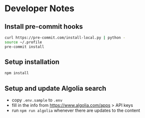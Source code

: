 # Developer Notes

## Install pre-commit hooks

```bash
curl https://pre-commit.com/install-local.py | python -
source ~/.profile
pre-commit install
```

## Setup installation

```bash
npm install
```

## Setup and update Algolia search

- copy `.env.sample` to `.env`
- fill in the info from https://www.algolia.com/apps &gt; API keys
- run `npm run algolia` whenever there are updates to the content
